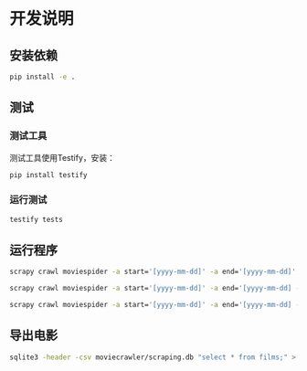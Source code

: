 # 开发说明
## 安装依赖

```bash
pip install -e .
```

## 测试

### 测试工具

测试工具使用Testify，安装：

```bash
pip install testify
```

### 运行测试

```bash
testify tests
```

## 运行程序

```bash
scrapy crawl moviespider -a start='[yyyy-mm-dd]' -a end='[yyyy-mm-dd]'
```

```bash
scrapy crawl moviespider -a start='[yyyy-mm-dd]' -a end='[yyyy-mm-dd] -a only_film'
```

```bash
scrapy crawl moviespider -a start='[yyyy-mm-dd]' -a end='[yyyy-mm-dd] -a get_schedules'
```

## 导出电影


```bash
sqlite3 -header -csv moviecrawler/scraping.db "select * from films;" > films.csv
```

